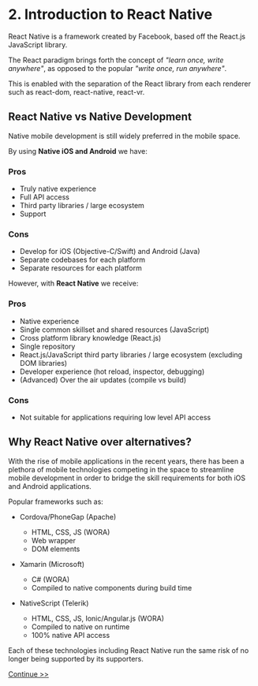 # 2. Introduction to React Native

React Native is a framework created by Facebook, based off the React.js JavaScript library.

The React paradigm brings forth the concept of *"learn once, write anywhere"*, as opposed to the popular *"write once, run anywhere"*. 

This is enabled with the separation of the React library from each renderer such as react-dom, react-native, react-vr.

## React Native vs Native Development

Native mobile development is still widely preferred in the mobile space. 

By using **Native iOS and Android** we have:

### Pros
- Truly native experience
- Full API access
- Third party libraries / large ecosystem
- Support

### Cons
- Develop for iOS (Objective-C/Swift) and Android (Java)
- Separate codebases for each platform
- Separate resources for each platform

However, with **React Native** we receive:

### Pros
- Native experience
- Single common skillset and shared resources (JavaScript)
- Cross platform library knowledge (React.js)
- Single repository
- React.js/JavaScript third party libraries / large ecosystem (excluding DOM libraries)
- Developer experience (hot reload, inspector, debugging)
- (Advanced) Over the air updates (compile vs build)

### Cons
- Not suitable for applications requiring low level API access

## Why React Native over alternatives?

With the rise of mobile applications in the recent years, there has been a plethora of mobile technologies competing in the space to streamline mobile development in order to bridge the skill requirements for both iOS and Android applications.

Popular frameworks such as:

- Cordova/PhoneGap (Apache)
    - HTML, CSS, JS (WORA)
    - Web wrapper
    - DOM elements
    
- Xamarin (Microsoft)
    - C# (WORA)
    - Compiled to native components during build time
    
- NativeScript (Telerik)
    - HTML, CSS, JS, Ionic/Angular.js (WORA)
    - Compiled to native on runtime
    - 100% native API access

Each of these technologies including React Native run the same risk of no longer being supported by its supporters.

[Continue >>](../3_first_app)
